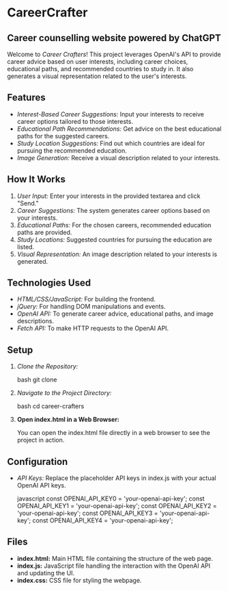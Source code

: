 # CareerCrafter
## Career counselling website powered by ChatGPT

Welcome to *Career Crafters*! This project leverages OpenAI's API to provide career advice based on user interests, including career choices, educational paths, and recommended countries to study in. It also generates a visual representation related to the user's interests.

## Features

- *Interest-Based Career Suggestions:* Input your interests to receive career options tailored to those interests.
- *Educational Path Recommendations:* Get advice on the best educational paths for the suggested careers.
- *Study Location Suggestions:* Find out which countries are ideal for pursuing the recommended education.
- *Image Generation:* Receive a visual description related to your interests.

## How It Works

1. *User Input:* Enter your interests in the provided textarea and click "Send."
2. *Career Suggestions:* The system generates career options based on your interests.
3. *Educational Paths:* For the chosen careers, recommended education paths are provided.
4. *Study Locations:* Suggested countries for pursuing the education are listed.
5. *Visual Representation:* An image description related to your interests is generated.

## Technologies Used

- *HTML/CSS/JavaScript:* For building the frontend.
- *jQuery:* For handling DOM manipulations and events.
- *OpenAI API:* To generate career advice, educational paths, and image descriptions.
- *Fetch API:* To make HTTP requests to the OpenAI API.

## Setup

1. *Clone the Repository:*

    bash
    git clone <repo>
    

2. *Navigate to the Project Directory:*

    bash
    cd career-crafters
    

3. **Open index.html in a Web Browser:**

    You can open the index.html file directly in a web browser to see the project in action.

## Configuration

- *API Keys:* Replace the placeholder API keys in index.js with your actual OpenAI API keys.

    javascript
    const OPENAI_API_KEY0 = 'your-openai-api-key';
    const OPENAI_API_KEY1 = 'your-openai-api-key';
    const OPENAI_API_KEY2 = 'your-openai-api-key';
    const OPENAI_API_KEY3 = 'your-openai-api-key';
    const OPENAI_API_KEY4 = 'your-openai-api-key';
    

## Files

- **index.html:** Main HTML file containing the structure of the web page.
- **index.js:** JavaScript file handling the interaction with the OpenAI API and updating the UI.
- **index.css:** CSS file for styling the webpage.



